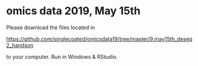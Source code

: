 # omics data 2019, May 15th

Please download the files located in

https://github.com/singlecoated/omicsdata19/tree/master/9.may15th_deseq2_handson

to your computer. Run in Windows & RStudio.
